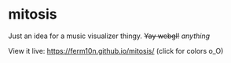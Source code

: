 # mitosis
Just an idea for a music visualizer thingy. ~~Yay webgl!~~ _anything_

View it live: https://ferm10n.github.io/mitosis/ (click for colors o_O)
